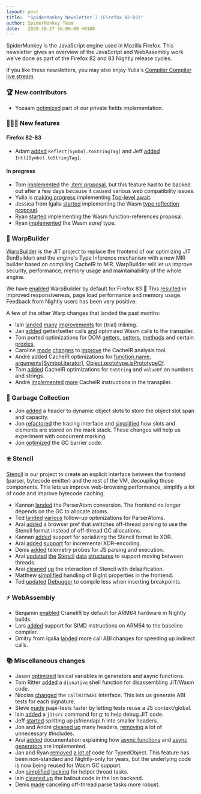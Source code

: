 ```yaml
---
layout: post
title:  "SpiderMonkey Newsletter 7 (Firefox 82-83)"
author: SpiderMonkey Team
date:   2020-10-27 16:00:00 +0100
---
```

SpiderMonkey is the JavaScript engine used in Mozilla Firefox. This newsletter gives an overview of the JavaScript and WebAssembly work we’ve done as part of the Firefox 82 and 83 Nightly release cycles.

If you like these newsletters, you may also enjoy Yulia's [Compiler Compiler live stream](https://hacks.mozilla.org/2020/06/compiler-compiler-working-on-a-javascript-engine/).

### 🏆 New contributors
*   Yozaam [optimized](https://bugzilla.mozilla.org/show_bug.cgi?id=1651208) part of our private fields implementation.


### 👷🏽‍♀️ New features

#### Firefox 82-83
*   Adam [added](https://bugzilla.mozilla.org/show_bug.cgi?id=1658318) `Reflect[Symbol.toStringTag]` and Jeff [added](https://bugzilla.mozilla.org/show_bug.cgi?id=1670053) `Intl[Symbol.toStringTag]`.

#### In progress
*   Tom [implemented](https://bugzilla.mozilla.org/show_bug.cgi?id=1658308) the [.item proposal](https://github.com/tc39/proposal-item-method), but this feature had to be backed out after a few days because it caused various web compatibility issues.
*   Yulia is [making progress](https://bugzilla.mozilla.org/show_bug.cgi?id=1519100) implementing [Top-level await](https://github.com/tc39/proposal-top-level-await).
*   Jessica from Igalia [started](https://bugzilla.mozilla.org/show_bug.cgi?id=1651725) implementing the Wasm [type reflection proposal](https://github.com/WebAssembly/js-types/blob/master/proposals/js-types/Overview.md).
*   Ryan [started](https://bugzilla.mozilla.org/show_bug.cgi?id=1664361) implementing the Wasm function-references proposal.
*   Ryan [implemented](https://bugzilla.mozilla.org/show_bug.cgi?id=1649247) the Wasm _eqref_ type.


### 🚀 WarpBuilder
[WarpBuilder](https://bugzilla.mozilla.org/show_bug.cgi?id=1613592) is the JIT project to replace the frontend of our optimizing JIT (IonBuilder) and the engine's Type Inference mechanism with a new MIR builder based on compiling CacheIR to MIR. WarpBuilder will let us improve security, performance, memory usage and maintainability of the whole engine.

We have [enabled](https://bugzilla.mozilla.org/show_bug.cgi?id=1666417) WarpBuilder by default for Firefox 83 🎉 This [resulted](https://lists.mozilla.org/pipermail/dev-platform/2020-September/025807.html) in improved responsiveness, page load performance and memory usage. Feedback from Nightly users has been very positive.

A few of the other Warp changes that landed the past months:

*   Iain [landed](https://bugzilla.mozilla.org/show_bug.cgi?id=1661352) [many](https://bugzilla.mozilla.org/show_bug.cgi?id=1664357) [improvements](https://bugzilla.mozilla.org/show_bug.cgi?id=1666039) for (trial) inlining.
*   Jan [added](https://bugzilla.mozilla.org/show_bug.cgi?id=1661211) getter/setter calls [and](https://bugzilla.mozilla.org/show_bug.cgi?id=1668532) optimized Wasm calls to the transpiler.
*   Tom ported optimizations for DOM [getters](https://bugzilla.mozilla.org/show_bug.cgi?id=1664617), [setters](https://bugzilla.mozilla.org/show_bug.cgi?id=1665396), [methods](https://bugzilla.mozilla.org/show_bug.cgi?id=1668557) and certain [proxies](https://bugzilla.mozilla.org/show_bug.cgi?id=1668831).
*   Caroline [made](https://bugzilla.mozilla.org/show_bug.cgi?id=1657206) [changes](https://bugzilla.mozilla.org/show_bug.cgi?id=1662943) to [improve](https://bugzilla.mozilla.org/show_bug.cgi?id=1666615) the CacheIR analysis tool.
*   André added CacheIR optimizations for [function.name](https://bugzilla.mozilla.org/show_bug.cgi?id=1643944), [arguments[Symbol.iterator]](https://bugzilla.mozilla.org/show_bug.cgi?id=1643948), [Object.prototype.isPrototypeOf](https://bugzilla.mozilla.org/show_bug.cgi?id=1664195).
*   Tom [added](https://bugzilla.mozilla.org/show_bug.cgi?id=1663260) CacheIR optimizations for `toString` and `valueOf` on numbers and strings.
*   André [implemented](https://bugzilla.mozilla.org/show_bug.cgi?id=1665348) [more](https://bugzilla.mozilla.org/show_bug.cgi?id=1664990) CacheIR instructions in the transpiler.


### 🧹 Garbage Collection
*   Jon [added](https://bugzilla.mozilla.org/show_bug.cgi?id=1635185) a header to dynamic object slots to store the object slot span and capacity.
*   Jon [refactored](https://bugzilla.mozilla.org/show_bug.cgi?id=1668825) the tracing interface and [simplified](https://bugzilla.mozilla.org/show_bug.cgi?id=1661766) how slots and elements are stored on the mark stack. These changes will help us experiment with concurrent marking.
*   Jon [optimized](https://bugzilla.mozilla.org/show_bug.cgi?id=1666853) the GC barrier code.


### ❇️ Stencil
[Stencil](https://bugzilla.mozilla.org/show_bug.cgi?id=1601332) is our project to create an explicit interface between the frontend (parser, bytecode emitter) and the rest of the VM, decoupling those components. This lets us improve web-browsing performance, simplify a lot of code and improve bytecode caching.

*   Kannan [landed](https://bugzilla.mozilla.org/show_bug.cgi?id=1660798) the ParserAtom conversion. The frontend no longer depends on the GC to allocate atoms.
*   Ted [landed](https://bugzilla.mozilla.org/show_bug.cgi?id=1664312) [various](https://bugzilla.mozilla.org/show_bug.cgi?id=1666274) follow-up optimizations for ParserAtoms.
*   Arai [added](https://bugzilla.mozilla.org/show_bug.cgi?id=1662140) a browser pref that switches off-thread parsing to use the Stencil format instead of off-thread GC allocations.
*   Kannan [added](https://bugzilla.mozilla.org/show_bug.cgi?id=1659104) support for serializing the Stencil format to XDR.
*   Arai [added](https://bugzilla.mozilla.org/show_bug.cgi?id=1662274) [support](https://bugzilla.mozilla.org/show_bug.cgi?id=1663962) for incremental XDR-encoding.
*   Denis [added](https://bugzilla.mozilla.org/show_bug.cgi?id=1664475) telemetry probes for JS parsing and execution.
*   Arai [updated](https://bugzilla.mozilla.org/show_bug.cgi?id=1649968) [the](https://bugzilla.mozilla.org/show_bug.cgi?id=1661079) [Stencil](https://bugzilla.mozilla.org/show_bug.cgi?id=1660699) [data](https://bugzilla.mozilla.org/show_bug.cgi?id=1658971) [structures](https://bugzilla.mozilla.org/show_bug.cgi?id=1658631) to support moving between threads.
*   Arai [cleaned](https://bugzilla.mozilla.org/show_bug.cgi?id=1664293) [up](https://bugzilla.mozilla.org/show_bug.cgi?id=1669790) the interaction of Stencil with delazification.
*   Matthew [simplified](https://bugzilla.mozilla.org/show_bug.cgi?id=1659595) handling of BigInt properties in the frontend.
*   Ted [updated](https://bugzilla.mozilla.org/show_bug.cgi?id=1623761) [Debugger](https://bugzilla.mozilla.org/show_bug.cgi?id=1623763) to compile less when inserting breakpoints.


### ⚡ WebAssembly
*   Benjamin [enabled](https://bugzilla.mozilla.org/show_bug.cgi?id=1660944) Cranelift by default for ARM64 hardware in Nightly builds.
*   Lars [added](https://bugzilla.mozilla.org/show_bug.cgi?id=1609381) support for SIMD instructions on ARM64 to the baseline compiler.
*   Dmitry from Igalia [landed](https://bugzilla.mozilla.org/show_bug.cgi?id=1639153) more call ABI changes for speeding up indirect calls.


### 📚 Miscellaneous changes
*   Jason [optimized](https://bugzilla.mozilla.org/show_bug.cgi?id=1412202) lexical variables in generators and async functions.
*   Tom Ritter [added](https://bugzilla.mozilla.org/show_bug.cgi?id=1656588) a `disnative` shell function for disassembling JIT/Wasm code.
*   Nicolas [changed](https://bugzilla.mozilla.org/show_bug.cgi?id=1661256) the `callWithABI` interface. This lets us generate ABI tests for each signature.
*   Steve [made](https://bugzilla.mozilla.org/show_bug.cgi?id=1669306) jsapi-tests faster by letting tests reuse a JS context/global.
*   Iain [added](https://bugzilla.mozilla.org/show_bug.cgi?id=1661763) a `jitsrc` command for [rr](https://rr-project.org/) to help debug JIT code.
*   Jeff [started](https://bugzilla.mozilla.org/show_bug.cgi?id=1663365) splitting up jsfriendapi.h into smaller headers.
*   Jon and André [cleaned up](https://bugzilla.mozilla.org/show_bug.cgi?id=1669181) many headers, [removing](https://bugzilla.mozilla.org/show_bug.cgi?id=1664810) a lot of unnecessary #includes.
*   Arai [added](https://bugzilla.mozilla.org/show_bug.cgi?id=1660538) documentation explaining how [async functions](https://searchfox.org/mozilla-central/rev/61728de8273c04fe2417c475fc0637e8b79210d7/js/src/vm/AsyncFunction.h#17) and [async generators](https://searchfox.org/mozilla-central/rev/61728de8273c04fe2417c475fc0637e8b79210d7/js/src/vm/AsyncIteration.h#18) are implemented.
*   Jan and Ryan [removed](https://bugzilla.mozilla.org/show_bug.cgi?id=1666494) [a lot of](https://bugzilla.mozilla.org/show_bug.cgi?id=1669784) code for TypedObject. This feature has been non-standard and Nightly-only for years, but the underlying code is now being reused for Wasm GC support.
*   Jon [simplified](https://bugzilla.mozilla.org/show_bug.cgi?id=1663616) [locking](https://bugzilla.mozilla.org/show_bug.cgi?id=1665572) for helper thread tasks.
*   Iain [cleaned up](https://bugzilla.mozilla.org/show_bug.cgi?id=1662915) the bailout code in the Ion backend.
*   Denis [made](https://bugzilla.mozilla.org/show_bug.cgi?id=1652126) canceling off-thread parse tasks more robust.
